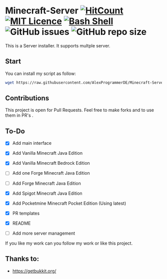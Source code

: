 # Minecraft-Server [![HitCount](http://hits.dwyl.io/AlexProgrammerDE/Minecraft-Server.svg)](http://hits.dwyl.io/AlexProgrammerDE/Minecraft-Server) [![MIT Licence](https://badges.frapsoft.com/os/mit/mit.png?v=103)](https://opensource.org/licenses/mit-license.php)  [![Bash Shell](https://badges.frapsoft.com/bash/v1/bash.png?v=103)](https://github.com/ellerbrock/open-source-badges/) ![GitHub issues](https://img.shields.io/github/issues-raw/AlexProgrammerDE/Minecraft-Server) ![GitHub repo size](https://img.shields.io/github/repo-size/AlexProgrammerDE/Minecraft-Server) 

This is a Server installer. It supports multple server.

## Start

You can install my script as follow:

```bash
wget https://raw.githubusercontent.com/AlexProgrammerDE/Minecraft-Server/master/install.sh && bash install.sh
```

## Contributions

This project is open for Pull Requests.
Feel free to make forks and to use them in PR's  .

## To-Do

- [x] Add main interface

- [x] Add Vanilla Minecraft Java Edition

- [x] Add Vanilla Minecraft Bedrock Edition

- [ ] Add one Forge Minecraft Java Edition
- [ ] Add Forge Minecraft Java Edition

- [x] Add Spigot Minecraft Java Edition

- [x] Add Pocketmine Minecraft Pocket Edition (Using latest)

- [x] PR templates
- [x] README
- [ ] Add more server management

If you like my work can you follow my work or like this project.

## Thanks to:

- https://getbukkit.org/
